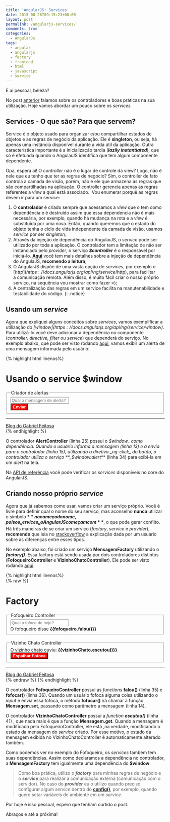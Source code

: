 ```yaml
---
title: 'AngularJS: Services'
date: 2015-08-26T09:15:23+00:00
layout: post
permalink: /angularjs-services/
comments: true
categories:
  - AngularJs
tags:
  - angular
  - angularjs
  - factory
  - frontend
  - html
  - javascript
  - service
---
```

E aí pessoal, beleza?

No post [anterior](https://gabrielfeitosa.com/angularjs-controladores/) falamos sobre os controladores e boas práticas na sua utilização. Hoje vamos abordar um pouco sobre os _services._

## Services - O que são? Para que servem?

Service é o objeto usado para organizar e/ou compartilhar estados de objetos e as regras de negócio da aplicação. Ele é **singleton**, ou seja, há apenas uma instância disponível durante a vida útil da aplicação. Outra característica importante é a inicialização tardia (**_lazily instantiated_**), que só é efetuada quando o AngularJS identifica que tem algum componente dependente.

Opa, espera aí! O _controller_ não é o lugar de controle da view? Logo, não é nele que eu tenho que ter as regras de negócio? Sim, o controller de fato controla a camada de visão, porém, não é ele que armazena as regras que são compartilhadas na aplicação. O controller gerencia apenas as regras referentes a _view_ a qual está associado.  Vou enumerar porquê as regras devem ir para um service:
<!--more-->

1. O **controlador** é criado sempre que acessamos a _view_ que o tem como dependência e é destruído assim que essa dependencia não é mais necessária, por exemplo, quando há mudança na rota e a _view_ é substituída por uma nova. Então, quando queremos que o estado do objeto tenha o ciclo de vida independente da camada de visão, usamos _service_ por ser _singleton;_
2. Através da injeção de dependência do AngularJS, o _service_ pode ser utilizado por toda a aplicação. O controlador tem a limitação de não ser instanciado pelo _provider_, o serviço _**$controller**_ é o responsável por iniciá-lo. **[Aqui](https://github.com/angular/angular.js/wiki/Understanding-Dependency-Injection)** você tem mais detalhes sobre a injeção de dependência do AngulaJS, **recomendo a leitura**;
3. O AngularJS dispõe de uma vasta opção de _services_, por exemplo o [$http](https://docs.angularjs.org/api/ng/service/$http), para facilitar a comunicação remota. Além disso, é muito fácil criar o nosso próprio serviço, na sequência vou mostrar como fazer =);
4. A centralização das regras em um service facilita na manutenabilidade e testabilidade do código.
{: .notice} 
  
## Usando um _service_
  
Agora que expliquei alguns conceitos sobre _services_, vamos exemplificar a utilização do _[$window](https://docs.angularjs.org/api/ng/service/$window)_. Para utilizá-lo você deve adicionar a dependência no componente (_controller, directive, filter ou service_) que dependerá do serviço. No exemplo abaixo, que pode ser visto rodando [aqui](https://gabrielfeitosa.com/exemplos/angularjs/services/service_alert.html), vamos exibir um alerta de uma mensagem informada pelo usuário:

{% highlight html linenos%}       
<!DOCTYPE html>
<html ng-app="app">
<head>
    <meta charset="utf-8" />
    <title>Blog do Gabriel Feitosa</title>
</head>
<body>
    <h1>Usando o service $window</h1>
    <!--Declaração do controlador AlertController e definição do nome que será usado para utilização 'ctrl'-->
    <div ng-controller="AlertController as ctrl">
        <fieldset>
            <legend>Criador de alertas</legend>
            <input ng-model="ctrl.alerta.mensagem" placeholder="Qual o mensagem de alerta?" />
            <br>
            <button ng-click="ctrl.enviar()">Enviar</button>
        </fieldset>
    </div>
    <footer>
        <hr/>
        <a href="http://www.gabrielfeitosa.com"> Blog do Gabriel Feitosa</a>
    </footer>
    <script src="https://ajax.googleapis.com/ajax/libs/angularjs/1.4.3/angular.min.js"></script>
    <script>
        var app = angular.module('app', []);
        app.controller('AlertController', ['$window', function($window) {
            var self = this;
            self.alerta = {
                mensagem: ''
            };
            self.enviar = enviar;
            function enviar() {
                $window.alert('Mensagem criada : ' + self.alerta.mensagem);
            }
        }]);
    </script>
</body>
</html>
{% endhighlight %}   

O controlador **AlertController** (linha 25) possui o _$window_ como dependência. Quando o usuário informa a mensagem (linha 13) e a envia para o controlador (linha 15), utilizando a diretiva _ng-click_ do botão, o controlador utiliza o serviço **_$window.alert_** (linha 34) para exibí-la em um _alert_ na tela.
  
Na [API de referência](https://docs.angularjs.org/api) você pode verificar os _services_ disponíveis no core do AngularJS.

## Criando nosso próprio _service_
  
Agora que já sabemos como usar, vamos criar um serviço próprio. Você é livre para definir qual o nome do seu serviço, mas aconselho **nunca** utilizar o símbolo **$** no começo do nome, pois os _services_ do AngularJS começam com **$**, o que pode gerar conflito. Há três maneiras de se criar um serviço (_factory_, _service_ e _provider_), **recomendo** que leia no [stackoverflow](http://stackoverflow.com/questions/15666048/service-vs-provider-vs-factory) a explicação dada por um usuário sobre as diferenças entre esses tipos.

No exemplo abaixo, foi criado um serviço **MensagemFactory** utilizando o **_factory()_**. Essa factory está sendo usada por dois controladores distintos (**FofoqueiroController** e **VizinhoChatoController**). Ele pode ser visto rodando [aqui](https://gabrielfeitosa.com/exemplos/angularjs/services/service_fofoqueiro.html).

{% highlight html linenos%}  
{% raw %}
<!DOCTYPE html>
<html ng-app="app">
<head>
    <meta charset="utf-8" />
    <title>Blog do Gabriel Feitosa</title>
    <style type="text/css">
        button {
            background-color: red;
            color: white;
            font-weight: bold;
        }
    </style>
</head>
<body>
    <h1>Factory</h1>
    <div ng-controller="FofoqueiroController as fofoqueiro">
        <fieldset>
            <legend>Fofoqueiro Controller</legend>
            <input ng-model="mensagem" ng-change="fofoqueiro.fofocar(mensagem)" placeholder="Qual a fofoca de hoje?" />
            <br>
            <span>O fofoqueiro disse <b>{{fofoqueiro.falou()}}</b></span>
        </fieldset>
    </div>
    <br>
    <div ng-controller="VizinhoChatoController as vizinhoChato">
        <fieldset>
            <legend>Vizinho Chato Controller</legend>
            <span>O vizinho chato ouviu: <b>{{vizinhoChato.escutou()}}</b></span>
            <br>
            <button style="" ng-click="vizinhoChato.espalhaFofoca()">Espalhar Fofoca</button>
        </fieldset>
    </div>
    <footer>
        <hr/>
        <a href="http://www.gabrielfeitosa.com"> Blog do Gabriel Feitosa</a>
    </footer>
    <script src="https://ajax.googleapis.com/ajax/libs/angularjs/1.4.3/angular.min.js"></script>
    <script>
        var app = angular.module('app', []);
        app.controller('FofoqueiroController', ['MensagemFactory', function(Mensagem) {
            var self = this;
            self.falou = Mensagem.get;
            self.fofocar = Mensagem.set;
        }]);
        app.controller('VizinhoChatoController', ['MensagemFactory', function(Mensagem) {
            var self = this;
            self.escutou = Mensagem.get;
            self.espalhaFofoca = Mensagem.alertar;
        }]);
        app.factory('MensagemFactory', function($window) {
            var mensagem = {
                texto: ''
            };
            return {
                get: function() {
                    return mensagem.texto;
                },
                set: function(tx) {
                    mensagem.texto = tx;
                },
                alertar: function() {
                    $window.alert(mensagem.texto);
                }
            }
        });
    </script>
</body>
</html>
{% endraw %}
{% endhighlight %}

O controlador **FofoqueiroController** possui as _functions_ **falou()** (linha 35) e **fofocar()** (linha 36). Quando um usuário fofoca alguma coisa utilizando o _input_ e envia essa fofoca, o método **fofocar()** irá chamar a função **Mensagem.set**, passando como parâmetro a mensagem (linha 14).

O controlador **VizinhoChatoController** possui a _function **escutou()**_ (linha 41) , que nada mais é que a função **Mensagem.get**. Quando a mensagem é modificada pelo FofoqueiroController, ele está ,na verdade, modificando o estado da mensagem do _service_ criado. Por esse motivo, o estado da mensagem exibida no VizinhoChatoController é automaticamente alterado também.

Como podemos ver no exemplo do Fofoqueiro, os _services_ também tem suas dependências. Assim como declaramos a dependência no controlador, a **MensagemFactory** tem igualmente uma dependência do **$window**.
  
> Como boa prática, utilizo o _**factory**_ para minhas regras de negócio e o _**service**_ para realizar a comunicação externa (comunicação com o servidor). No caso do _**provider**_ eu o utilizo quando preciso configurar algum _service_ dentro do **[config()](https://docs.angularjs.org/api/ng/type/angular.Module)**, por exemplo, quando quero setar variáveis de ambiente em um _service_.

Por hoje é isso pessoal, espero que tenham curtido o post.

Abraços e até a próxima!
